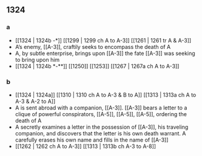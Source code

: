 ## 1324
### a
- [[1324 | 1324b -*]] [[1299 | 1299 ch A to A-3]] [[1261 | 1261 tr A &amp; A-3]] 
- A’s enemy, [[A-3]], craftily seeks to encompass the death of A
- A, by subtle enterprise, brings upon [[A-3]] the fate [[A-3]] was seeking to bring upon him
- [[1324 | 1324b *-**]] [[1250]] [[1253]] [[1267 | 1267a ch A to A-3]] 

### b
- [[1324 | 1324a]] [[1310 | 1310 ch A to A-3 &amp; B to A]] [[1313 | 1313a ch A to A-3 &amp; A-2 to A]] 
- A is sent abroad with a companion, [[A-3]]. [[A-3]] bears a letter to a clique of powerful conspirators, [[A-5]], [[A-5]], [[A-5]], ordering the death of A
- A secretly examines a letter in the possession of [[A-3]], his traveling companion, and discovers that the letter is his own death warrant. A carefully erases his own name and fills in the name of [[A-3]]
- [[1262 | 1262 ch A to A-3]] [[1313 | 1313b ch A-3 to A-8]] 

